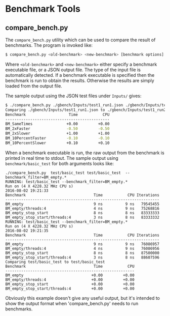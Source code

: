 # Benchmark Tools

## compare_bench.py

The `compare_bench.py` utility which can be used to compare the result of benchmarks.
The program is invoked like:

``` bash
$ compare_bench.py <old-benchmark> <new-benchmark> [benchmark options]...
```

Where `<old-benchmark>` and `<new-benchmark>` either specify a benchmark executable file, or a JSON output file. The type of the input file is automatically detected. If a benchmark executable is specified then the benchmark is run to obtain the results. Otherwise the results are simply loaded from the output file.

The sample output using the JSON test files under `Inputs/` gives:

``` bash
$ ./compare_bench.py ./gbench/Inputs/test1_run1.json ./gbench/Inputs/test1_run2.json
Comparing ./gbench/Inputs/test1_run1.json to ./gbench/Inputs/test1_run2.json
Benchmark                   Time           CPU
----------------------------------------------
BM_SameTimes               +0.00         +0.00
BM_2xFaster                -0.50         -0.50
BM_2xSlower                +1.00         +1.00
BM_10PercentFaster         -0.10         -0.10
BM_10PercentSlower         +0.10         +0.10
```

When a benchmark executable is run, the raw output from the benchmark is printed in real time to stdout. The sample output using `benchmark/basic_test` for both arguments looks like:

```
./compare_bench.py  test/basic_test test/basic_test  --benchmark_filter=BM_empty.*
RUNNING: test/basic_test --benchmark_filter=BM_empty.*
Run on (4 X 4228.32 MHz CPU s)
2016-08-02 19:21:33
Benchmark                              Time           CPU Iterations
--------------------------------------------------------------------
BM_empty                               9 ns          9 ns   79545455
BM_empty/threads:4                     4 ns          9 ns   75268816
BM_empty_stop_start                    8 ns          8 ns   83333333
BM_empty_stop_start/threads:4          3 ns          8 ns   83333332
RUNNING: test/basic_test --benchmark_filter=BM_empty.*
Run on (4 X 4228.32 MHz CPU s)
2016-08-02 19:21:35
Benchmark                              Time           CPU Iterations
--------------------------------------------------------------------
BM_empty                               9 ns          9 ns   76086957
BM_empty/threads:4                     4 ns          9 ns   76086956
BM_empty_stop_start                    8 ns          8 ns   87500000
BM_empty_stop_start/threads:4          3 ns          8 ns   88607596
Comparing test/basic_test to test/basic_test
Benchmark                              Time           CPU
---------------------------------------------------------
BM_empty                              +0.00         +0.00
BM_empty/threads:4                    +0.00         +0.00
BM_empty_stop_start                   +0.00         +0.00
BM_empty_stop_start/threads:4         +0.00         +0.00
```

Obviously this example doesn't give any useful output, but it's intended to show the output format when 'compare_bench.py' needs to run benchmarks.
